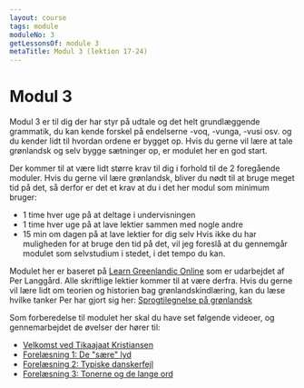 ```yaml
---
layout: course
tags: module
moduleNo: 3
getLessonsOf: module 3
metaTitle: Modul 3 (lektion 17-24)
---
```

# Modul 3

Modul 3 er til dig der har styr på udtale og det helt grundlæggende grammatik, du kan kende forskel på endelserne -voq, -vunga, -vusi osv. og du kender lidt til hvordan ordene er bygget op. Hvis du gerne vil lære at tale grønlandsk og selv bygge sætninger op, er modulet her en god start.

Der kommer til at være lidt større krav til dig i forhold til de 2 foregående moduler. Hvis du gerne vil lære grønlandsk, bliver du  nødt til at bruge meget tid på det, så derfor er det et krav at du i det her modul som minimum bruger:
- 1 time hver uge på at deltage i undervisningen
- 1 time hver uge på at lave lektier sammen med nogle andre
- 15 min om dagen på at lave lektier for dig selv
Hvis ikke du har muligheden for at bruge den tid på det, vil jeg foreslå at du gennemgår modulet som selvstudium i stedet, i det tempo du kan.

Modulet her er baseret på [Learn Greenlandic Online](https://learngreenlandic.com/online) som er udarbejdet af Per Langgård. Alle skriftlige lektier kommer til at være derfra. Hvis du gerne vil lære lidt om teorien og historien bag grønlandskindlæring, kan du læse hvilke tanker Per har gjort sig her: [Sprogtilegnelse på grønlandsk](https://learngreenlandic.com/fakta/)

Som forberedelse til modulet her skal du have set følgende videoer, og gennemarbejdet de øvelser der hører til:
- [Velkomst ved Tikaajaat Kristiansen](https://learngreenlandic.com/online/lg1/welcome/)
- [Forelæsning 1: De "sære" lyd](https://learngreenlandic.com/online/lg1/1/)
- [Forelæsning 2: Typiske danskerfejl](https://learngreenlandic.com/online/lg1/2/)
- [Forelæsning 3: Tonerne og de lange ord](https://learngreenlandic.com/online/lg1/3/)
